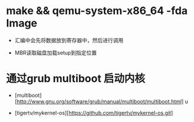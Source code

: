 



# make && qemu-system-x86_64 -fda Image



- 汇编中会先将数据放到寄存器中，然后进行调用

- MBR读取磁盘加载setup到指定位置


# 通过grub multiboot 启动内核

- [multiboot][http://www.gnu.org/software/grub/manual/multiboot/multiboot.html]
u

- [tigertv/mykernel-os][https://github.com/tigertv/mykernel-os.git]
